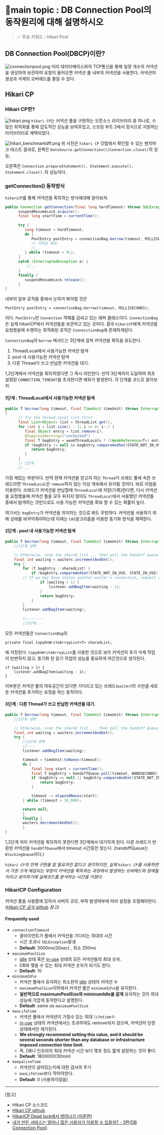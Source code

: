 # 📍main topic : DB Connection Pool의 동작원리에 대해 설명하시오
> ✅ 주요 키워드 : Hikari Pool

## DB Connection Pool(DBCP)이란?
![connectionpool.png](..%2Fimg%2Fconnectionpool.png)
미리 데이터베이스와의 TCP통신을 통해 일정 개수의 커넥션을 생성하여 보관하여
요청이 들어오면 커넥션 풀 내부의 커넥션을 사용한다. 커넥션의 생성과 삭제의 오버헤드를 줄일 수 있다.

## Hikari CP
### Hikari CP란?
![hikari.png](..%2Fimg%2Fhikari.png)
`hikari CP`는 커넥션 풀을 구현하는 오픈소스 라이브러리 중 하나로, 수많은 최적화를 통해
압도적인 성능을 보여주었고, 스프링 부트 2에서 정식으로 지원하는 라이브러리로 채택되었다.

![hikari_benchmarkdff.png](../img/hikari_benchmark.png)
위 사진은 `hikari CP` 깃헙에서 확인할 수 있는 벤치마크 테스트 결과로,
왼쪽은 `DataSource.getConnection()/Connection.close()`의 성능,

오른쪽은 `Connection.prepareStatement(), Statement.execute(), Statement.close().`의 성능이다.

### getConnection() 동작방식
`hikariCP`를 통해 커넥션을 획득하는 방식에대해 알아보자.

```java
public Connection getConnection(final long hardTimeout) throws SQLException {
      suspendResumeLock.acquire();
      final long startTime = currentTime();
    
      try {
         long timeout = hardTimeout;
         do {
            PoolEntry poolEntry = connectionBag.borrow(timeout, MILLISECONDS); 
            // 커넥션 획득.
            //..
         } while (timeout > 0L);
      }
      catch (InterruptedException e) {
          //..
      }
      finally {
         suspendResumeLock.release();
      }
}
```
내부의 일부 로직들 중에서 눈여겨 봐야할 것은 

    PoolEntry poolEntry = connectionBag.borrow(timeout, MILLISECONDS); 
이다.
`PoolEntry`란 `Connection` 객체를 감싸고 있는 래퍼 클래스이다. `ConnectionBag`은 실제 hikariCP에서 커넥션들을 보관하고 있는 곳이다. 결국 `hikariCP`에게 
커넥션을 요청했을때 수행하는 최적화된 로직은 `ConnecctionBag`에 존재하게된다.


`ConnectionBag`의 `borrow` 메서드는 3단계에 걸쳐 커넥션을 획득을 유도한다. 
1. ThreadLocal에서 사용가능한 커넥션 탐색
2. pool 내 사용가능한 커넥션 탐색
3. 다른 Thread가 쓰고 반납한 커넥션을 대기.

1,2단계에서 커넥션을 획득하였다면 그 즉시 리턴한다. 만약 3단계까지 도달하여 최초 설정된
`CONNECTION_TIMEOUT`을 초과한다면 예외가 발생한다. 
각 단계를 코드로 알아보자.

#### 1단계 : ThreadLocal에서 사용가능한 커넥션 탐색
```java
public T borrow(long timeout, final TimeUnit timeUnit) throws InterruptedException
{
      // Try the thread-local list first
      final List<Object> list = threadList.get();
      for (int i = list.size() - 1; i >= 0; i--) {
         final Object entry = list.remove(i);
         @SuppressWarnings("unchecked")
         final T bagEntry = weakThreadLocals ? ((WeakReference<T>) entry).get() : (T) entry;
         if (bagEntry != null && bagEntry.compareAndSet(STATE_NOT_IN_USE, STATE_IN_USE)) {
            return bagEntry;
         }
      }
      // 1단계
      // ..
```
가장 재밌는 부분이다. 만약 현재 커넥션을 얻고자 하는 `Thread`가 쓰레드 풀에 속한 쓰레드라면 
`ThreadLocal`은 `remove`하지 않는 이상 계속해서 유지될 것이다. 바로 이점을 이용한다.
쓰레드가 커넥션을 반납할때 `ThreadLocal`에 저장(기록)한다면, 다시 커넥션을 요청했을때 커넥션 풀을 모두 뒤지지 않아도
`ThreadLocal`에서 사용했던 커넥션들 중에서 탐색하는 것만으로도 사용 가능한 커넥션을 확보 할 수 있는 확률이 높다.

여기서는 `bagEntry`가 커넥션을 의미하는 것으로 봐도 무방하다. 커넥션을 사용하기 위해 상태를 바꾸어줘야하는데
이때는 `CAS`알고리즘을 이용한 동기화 방식을 채택한다.


#### 2단계 : pool 내 사용가능한 커넥션 탐색
```java
public T borrow(long timeout, final TimeUnit timeUnit) throws InterruptedException {
    //1단계 생략

    // Otherwise, scan the shared list ... then poll the handoff queue
    final int waiting = waiters.incrementAndGet();
    try {
        for (T bagEntry : sharedList) {
            if (bagEntry.compareAndSet(STATE_NOT_IN_USE, STATE_IN_USE)) {
        // If we may have stolen another waiter's connection, request another bag add.
                if (waiting > 1) {
                    listener.addBagItem(waiting - 1);
                }
                return bagEntry;
            }  
        }   
        listener.addBagItem(waiting);
        
        //--------
        //3단계..
```
모든 커넥션들은 `ConnectionBag`의 

    private final CopyOnWriteArrayList<T> sharedList;

에 저장된다. `CopyOnWriteArrayList`를 사용한 것으로 보아 커넥션의 추가 삭제 작업이 빈번하지 않고,
동기화 된 읽기 작업의 성능을 중요하게 여긴것으로 생각된다.

    if (waiting > 1) {
        listener.addBagItem(waiting - 1);
    }

이부분은 커넥션 풀의 여유공간이 있다면 기다리고 있는 쓰레드(`waiter`)의 수만큼 
새로운 커넥션을 추가하는 요청을 하는 동작이다.


#### 3단계 : 다른 Thread가 쓰고 반납한 커넥션을 대기.
```java
public T borrow(long timeout, final TimeUnit timeUnit) throws InterruptedException {
    //1단계 생략

    // Otherwise, scan the shared list ... then poll the handoff queue
    final int waiting = waiters.incrementAndGet();
    try {
        //2단계 생략
        //----
        listener.addBagItem(waiting);

        timeout = timeUnit.toNanos(timeout);
        do {
            final long start = currentTime();
            final T bagEntry = handoffQueue.poll(timeout, NANOSECONDS);
            if (bagEntry == null || bagEntry.compareAndSet(STATE_NOT_IN_USE, STATE_IN_USE)) {
                return bagEntry;
            }

            timeout -= elapsedNanos(start);
        } while (timeout > 10_000);

        return null;
        }
        finally {
        waiters.decrementAndGet();
        }
}
```
1,2단계 까지 커넥션을 획득하지 못한다면 3단계에서 대기하게 된다.
다른 쓰레드가 반환한 커넥션을 `handOffQueue`에서 timeout 시간동안 찾는다. (handoffQueue는 `BlockingQueue`이다.)

*`hikari CP`의 전체 구현을 알 필요까진 없다고 생각하지만, 실제 `hikari CP`를 사용하면서
가장 크게 체감되는 부분이 커넥션을 획득하는 과정에서 발생하는 오버헤드와 장애들이라고 생각하기에 실제코드를
분석하는 시간을 가졌다.*




### HikariCP Configuration
커넥션 풀을 사용함에 있어서 서버의 규모, 부하 발생여부에 따라 
설정을 조절해야한다.
*([Hikari CP 공식 github](https://github.com/brettwooldridge/HikariCP) 참고)*
#### Frequently used
+ `connectionTimeout`
  + 클라이언트가 풀에서 커넥션을 기다리는 최대의 시간
  + 시간 초과시 `SQLException`발생
  + **Default**: 3000ms(30sec) , 최소 250ms
+ `maximumPoolSize`
  + <u>idle</u> 상태 혹은 <u>in-use</u> 상태의 모든 커넥션들의 최대 숫자.
  + DB와 맺을 수 있는 최대 커넥션 숫자가 되기도 한다.
  + **Default**: 10
+ `minimumIdle`
  + 커넥션 풀에서 유지하는 최소한의 <u>idle</u> 상태의 커넥션 수
  + `maximumPoolSize`이하에서 커넥션 풀은 `minimumIdle`을 유지한다.
  + **일반적으로 maximumPoolSize와 minimumIdle을 같게** 유지하는 것이 최대성능에 가깝게 동작한다고 설명한다.
  + **Default**: *same as `maximumPoolSize`*
+ `maxLifetime`
  + 커넥션 풀에서 커넥션이 가질수 있는 최대 `lifetime`ㅇ
  + <u>in-use</u> 상태의 커넥션에서는 초과하여도 remove되지 않으며, 커넥션이 닫힌 상태에서만 제거된다.
  + **We strongly recommend setting this value, and it should be several seconds shorter than any database or infrastructure imposed connection time limit.**
  + 즉, DB나 인프라의 최대 커넥션 시간 보다 몇초 정도 짧게 설정하는 것이 좋다.
  + **Default**: 1800000(30min)
+ `keepaliveTime`
  + 커넥션이 살아있는지에 대한 검사의 주기
  + `maxLifetime`보다 작아야한다.
  + **Default**: 0 (사용하지않음)

  
----
[참고]
+ Hikari CP 소스코드
+ [Hikari CP github](https://github.com/brettwooldridge/HikariCP)
+ [HikariCP Dead lock에서 벗어나기 (이론편)](https://techblog.woowahan.com/2664/)
+ [내가 만든 서비스는 얼마나 많은 사용자가 이용할 수 있을까? - 3편(DB Connection Pool)](https://hyuntaeknote.tistory.com/12)




